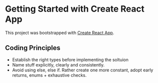 # Getting Started with Create React App

This project was bootstrapped with [Create React App](https://github.com/facebook/create-react-app).

## Coding Principles

- Establish the right types before implementing the soltuion
- Name stuff explicitly, clearly and consistently.
- Avoid using else, else if. Rather create one more constant, adopt early returns, enums + exhaustive checks.
